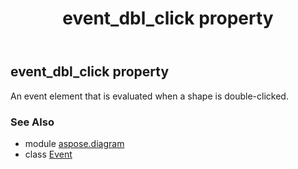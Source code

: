 ﻿---
title: event_dbl_click property
second_title: Aspose.Diagram for Python via .NET API References
description: 
type: docs
weight: 40
url: /python-net/aspose.diagram/event/event_dbl_click/
is_root: false
---

## event_dbl_click property


An event element that is evaluated when a shape is double-clicked.

### See Also
* module [aspose.diagram](../../)
* class [Event](/diagram/python-net/aspose.diagram/event)
